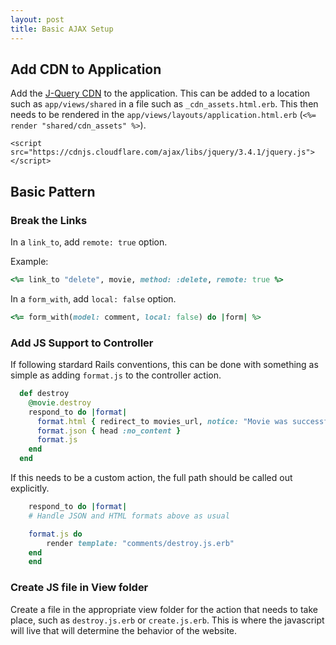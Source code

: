 ```yaml
---
layout: post
title: Basic AJAX Setup
---
```


## Add CDN to Application
Add the [J-Query CDN](https://code.jquery.com/) to the application.  This can be added to a location such as `app/views/shared` in a file such as `_cdn_assets.html.erb`.  This then needs to be rendered in the `app/views/layouts/application.html.erb` (`<%= render "shared/cdn_assets" %>`). 

```
<script src="https://cdnjs.cloudflare.com/ajax/libs/jquery/3.4.1/jquery.js"></script>
```

## Basic Pattern

### Break the Links
In a `link_to`, add `remote: true` option.

Example:
```ruby
<%= link_to "delete", movie, method: :delete, remote: true %>
```
In a `form_with`, add `local: false` option.

```ruby
<%= form_with(model: comment, local: false) do |form| %>
```

### Add JS Support to Controller

If following stardard Rails conventions, this can be done with something as simple as adding `format.js` to the controller action.
```ruby
  def destroy
    @movie.destroy
    respond_to do |format|
      format.html { redirect_to movies_url, notice: "Movie was successfully destroyed." }
      format.json { head :no_content }
      format.js
    end
  end
```

If this needs to be a custom action, the full path should be called out explicitly.
```ruby
    respond_to do |format|
    # Handle JSON and HTML formats above as usual

    format.js do
        render template: "comments/destroy.js.erb"
    end
    end
```

### Create JS file in View folder
Create a file in the appropriate view folder for the action that needs to take place, such as `destroy.js.erb` or `create.js.erb`.  This is where the javascript will live that will determine the behavior of the website.